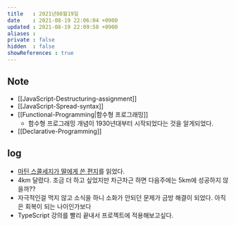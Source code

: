 ```yaml
---
title   : 2021년08월19일 
date    : 2021-08-19 22:06:04 +0900
updated : 2021-08-19 22:09:58 +0900
aliases : 
private : false
hidden  : false
showReferences : true
---
```

## Note
- [[JavaScript-Destructuring-assignment]]  
- [[JavaScript-Spread-syntax]]
- [[Functional-Programming|함수형 프로그래밍]]
  - 함수형 프로그래밍 개념이 1930년대부터 시작되었다는 것을 알게되었다.  
- [[Declarative-Programming]]


## log  
- [마틴 스콜세지가 딸에게 쓴 편지](https://tir.netlify.app/Art/read-martin-scorseses-open-letter-to-his-14-year-old-daughter)를 읽었다.  
- 4km 달렸다. 조금 더 하고 싶었지만 차근차근 하면 다음주에는 5km에 성공하지 않을까?? 
- 자극적인걸 먹지 않고 소식을 하니 소화가 안되던 문제가 금방 해결이 되었다. 아직은 회복이 되는 나이인가보다 
- TypeScript 강의를 빨리 끝내서 프로젝트에 적용해보고싶다. 
